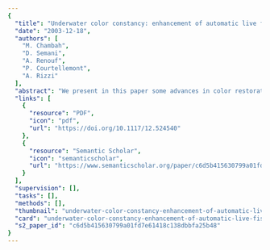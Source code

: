 ```yaml
---
{
  "title": "Underwater color constancy: enhancement of automatic live fish recognition",
  "date": "2003-12-18",
  "authors": [
    "M. Chambah",
    "D. Semani",
    "A. Renouf",
    "P. Courtellemont",
    "A. Rizzi"
  ],
  "abstract": "We present in this paper some advances in color restoration of underwater images, especially with regard to the strong and non uniform color cast which is typical of underwater images. The proposed color correction method is based on ACE model, an unsupervised color equalization algorithm. ACE is a perceptual approach inspired by some adaptation mechanisms of the human visual system, in particular lightness constancy and color constancy. A perceptual approach presents a lot of advantages: it is unsupervised, robust and has local filtering properties, that lead to more effective results. The restored images give better results when displayed or processed (fish segmentation and feature extraction). The presented preliminary results are satisfying and promising.",
  "links": [
    {
      "resource": "PDF",
      "icon": "pdf",
      "url": "https://doi.org/10.1117/12.524540"
    },
    {
      "resource": "Semantic Scholar",
      "icon": "semanticscholar",
      "url": "https://www.semanticscholar.org/paper/c6d5b415630799a01fd7e61418c138dbbfa25b48"
    }
  ],
  "supervision": [],
  "tasks": [],
  "methods": [],
  "thumbnail": "underwater-color-constancy-enhancement-of-automatic-live-fish-recognition-thumb.jpg",
  "card": "underwater-color-constancy-enhancement-of-automatic-live-fish-recognition-card.jpg",
  "s2_paper_id": "c6d5b415630799a01fd7e61418c138dbbfa25b48"
}
---
```


